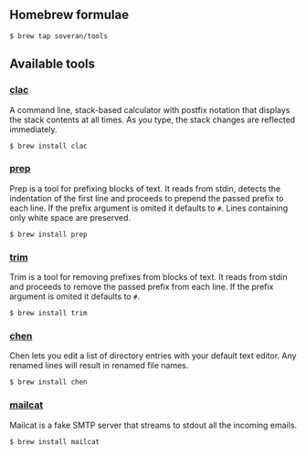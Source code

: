 Homebrew formulae
-----------------

```shell
$ brew tap soveran/tools
```

Available tools
---------------

### [clac](https://github.com/soveran/clac)

A command line, stack-based calculator with postfix notation that
displays the stack contents at all times. As you type, the stack
changes are reflected immediately.

```shell
$ brew install clac
```

### [prep](https://github.com/soveran/prep)

Prep is a tool for prefixing blocks of text. It reads from stdin,
detects the indentation of the first line and proceeds to prepend
the passed prefix to each line. If the prefix argument is omited
it defaults to `#`. Lines containing only white space are preserved.

```shell
$ brew install prep
```

### [trim](https://github.com/soveran/trim)

Trim is a tool for removing prefixes from blocks of text. It reads
from stdin and proceeds to remove the passed prefix from each line.
If the prefix argument is omited it defaults to `#`.

```shell
$ brew install trim
```

### [chen](https://github.com/soveran/chen)

Chen lets you edit a list of directory entries with your default
text editor. Any renamed lines will result in renamed file names.

```shell
$ brew install chen
```

### [mailcat](https://github.com/soveran/mailcat)

Mailcat is a fake SMTP server that streams to stdout all the incoming
emails.

```shell
$ brew install mailcat
```
